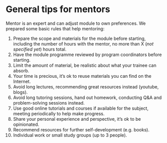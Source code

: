 # General tips for mentors

Mentor is an expert and can adjust module to own preferences. We prepared some basic rules that help mentoring:

1. Prepare the scope and materials for the module before starting, including the number of hours with the mentor, no more than X (_not specified yet_) hours total.
2. Have the module programme reviewed by program coordinators before starting.
3. Limit the amount of material, be realistic about what your trainee can absorb.
4. Your time is precious, it’s ok to reuse materials you can find on the Internet.
5. Avoid long lectures, recommending great resources instead (youtube, blogs).
6. Avoid long tutoring sessions, hand out homework, conducting Q&A and problem-solving sessions instead.
7. Use good online tutorials and courses if available for the subject, meeting periodically to help make progress.
8. Share your personal experience and perspective, it’s ok to be opinionated.
9. Recommend resources for further self-development (e.g. books).
10. Individual work or small study groups (up to 3 people).
